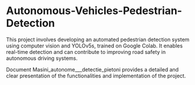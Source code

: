 # Autonomous-Vehicles-Pedestrian-Detection
This project involves developing an automated pedestrian detection system using computer vision and YOLOv5s, trained on  Google Colab. It enables real-time detection and can contribute to improving road safety in autonomous driving systems.



Document Masini_autonome___detectie_pietoni provides a detailed and clear presentation of the functionalities and implementation of the project.
